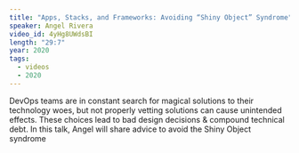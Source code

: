 ```yaml
---
title: "Apps, Stacks, and Frameworks: Avoiding “Shiny Object” Syndrome"
speaker: Angel Rivera
video_id: 4yHg8UWdsBI
length: "29:7"
year: 2020
tags:
  - videos
  - 2020
---
```

DevOps teams are in constant search for magical solutions to their technology woes, but not properly vetting solutions can cause unintended effects. These choices lead to bad design decisions & compound technical debt. In this talk, Angel will share advice to avoid the Shiny Object syndrome